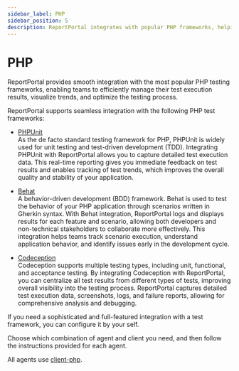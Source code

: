 ```yaml
---
sidebar_label: PHP
sidebar_position: 5
description: ReportPortal integrates with popular PHP frameworks, helping teams manage test results, visualize trends, and optimize testing efficiently.
---
```


# PHP

ReportPortal provides smooth integration with the most popular PHP testing frameworks, enabling teams to efficiently manage their test execution results, visualize trends, and optimize the testing process.

ReportPortal supports seamless integration with the following PHP test frameworks:

- [PHPUnit](/log-data-in-reportportal/test-framework-integration/PHP/PHPUnit)<br />
As the de facto standard testing framework for PHP, PHPUnit is widely used for unit testing and test-driven development (TDD). Integrating PHPUnit with ReportPortal allows you to capture detailed test execution data. This real-time reporting gives you immediate feedback on test results and enables tracking of test trends, which improves the overall quality and stability of your application.

- [Behat](/log-data-in-reportportal/test-framework-integration/PHP/Behat)<br />
A behavior-driven development (BDD) framework. Behat is used to test the behavior of your PHP application through scenarios written in Gherkin syntax. With Behat integration, ReportPortal logs and displays results for each feature and scenario, allowing both developers and non-technical stakeholders to collaborate more effectively. This integration helps teams track scenario execution, understand application behavior, and identify issues early in the development cycle.

- [Codeception](/log-data-in-reportportal/test-framework-integration/PHP/Codeception)<br />
Codeception supports multiple testing types, including unit, functional, and acceptance testing. By integrating Codeception with ReportPortal, you can centralize all test results from different types of tests, improving overall visibility into the testing process. ReportPortal captures detailed test execution data, screenshots, logs, and failure reports, allowing for comprehensive analysis and debugging.

If you need a sophisticated and full-featured integration with a test framework, you can configure it by your self.

Choose which combination of agent and client you need, and then follow the instructions provided for each agent.

All agents use [client-php](https://github.com/reportportal/client-php).
